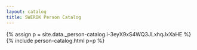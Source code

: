 ```yaml
---
layout: catalog
title: SWERIK Person Catalog
---
```

{% assign p = site.data._person-catalog.i-3eyX9xS4WQ3JLxhqJxXaHE %}
{% include person-catalog.html p=p %}

